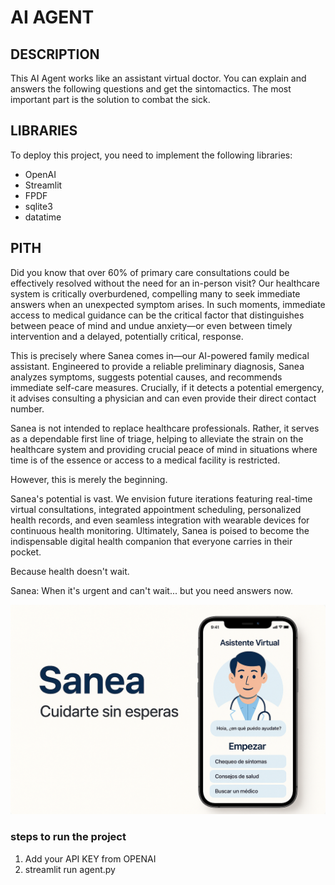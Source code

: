 #   AI AGENT

## DESCRIPTION
 This AI Agent works like an assistant virtual doctor. You can explain and answers the following questions and get the sintomactics. The most important part is the solution to combat the sick.

## LIBRARIES
 To deploy this project, you need to implement the following libraries: 
  - OpenAI
  - Streamlit
  - FPDF
  - sqlite3
  - datatime

## PITH
Did you know that over 60% of primary care consultations could be effectively resolved without the need for an in-person visit? Our healthcare system is critically overburdened, compelling many to seek immediate answers when an unexpected symptom arises. In such moments, immediate access to medical guidance can be the critical factor that distinguishes between peace of mind and undue anxiety—or even between timely intervention and a delayed, potentially critical, response.

This is precisely where Sanea comes in—our AI-powered family medical assistant. Engineered to provide a reliable preliminary diagnosis, Sanea analyzes symptoms, suggests potential causes, and recommends immediate self-care measures. Crucially, if it detects a potential emergency, it advises consulting a physician and can even provide their direct contact number.

Sanea is not intended to replace healthcare professionals. Rather, it serves as a dependable first line of triage, helping to alleviate the strain on the healthcare system and providing crucial peace of mind in situations where time is of the essence or access to a medical facility is restricted.

However, this is merely the beginning.

Sanea's potential is vast. We envision future iterations featuring real-time virtual consultations, integrated appointment scheduling, personalized health records, and even seamless integration with wearable devices for continuous health monitoring. Ultimately, Sanea is poised to become the indispensable digital health companion that everyone carries in their pocket.

Because health doesn't wait.

Sanea: When it's urgent and can't wait... but you need answers now.

![scatterplot](https://github.com/AlbertoVilchesLopez/Project_AI_AGENT/blob/main/PITH/SLIDE.png)



### steps to run the project
1. Add your API KEY from OPENAI
2. streamlit run agent.py

